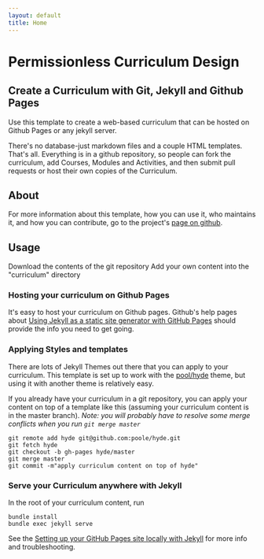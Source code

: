 ```yaml
---
layout: default
title: Home
---
```

# Permissionless Curriculum Design

## Create a Curriculum with Git, Jekyll and Github Pages

Use this template to create a web-based curriculum that can be hosted on Github Pages or any jekyll server.

There's no database-just markdown files and a couple HTML templates. That's all. Everything is in a github repository, so people can fork the curriculum, add Courses, Modules and Activities, and then submit pull requests or host their own copies of the Curriculum.

## About

For more information about this template, how you can use it, who maintains it, and how you can contribute, go to the project's [page on github](https://github.com/flyingzumwalt/jekyll-curriculum-template).

## Usage

Download the contents of the git repository
Add your own content into the "curriculum" directory

### Hosting your curriculum on Github Pages

It's easy to host your curriculum on Github pages. Github's help pages about [Using Jekyll as a static site generator with GitHub Pages](https://help.github.com/articles/using-jekyll-as-a-static-site-generator-with-github-pages/) should provide the info you need to get going.

### Applying Styles and templates

There are lots of Jekyll Themes out there that you can apply to your curriculum.  This template is set up to work with the [pool/hyde](https://github.com/poole/hyde) theme, but using it with another theme is relatively easy.

If you already have your curriculum in a git repository, you can apply your content on top of a template like this (assuming your curriculum content is in the master branch). _Note: you will probably have to resolve some merge conflicts when you run `git merge master`_

```
git remote add hyde git@github.com:poole/hyde.git
git fetch hyde
git checkout -b gh-pages hyde/master
git merge master  
git commit -m"apply curriculum content on top of hyde"
```

### Serve your Curriculum anywhere with Jekyll

In the root of your curriculum content, run

```
bundle install
bundle exec jekyll serve
```

See the [Setting up your GitHub Pages site locally with Jekyll](https://help.github.com/articles/setting-up-your-github-pages-site-locally-with-jekyll/) for more info and troubleshooting.
